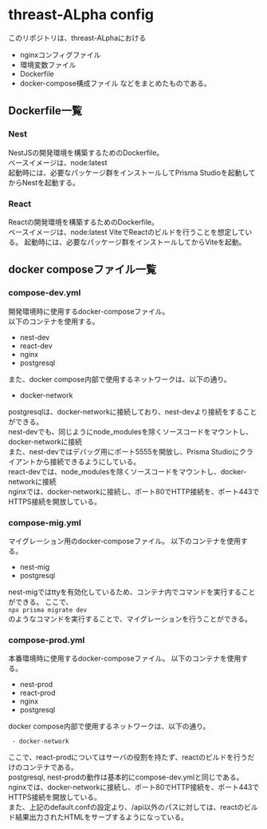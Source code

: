 # threast-ALpha config

このリポジトリは、threast-ALphaにおける
 - nginxコンフィグファイル
 - 環境変数ファイル
 - Dockerfile
 - docker-compose構成ファイル
などをまとめたものである。

## Dockerfile一覧
### Nest
NestJSの開発環境を構築するためのDockerfile。  
ベースイメージは、node:latest  
起動時には、必要なパッケージ群をインストールしてPrisma Studioを起動してからNestを起動する。
### React
Reactの開発環境を構築するためのDockerfile。  
ベースイメージは、node:latest
ViteでReactのビルドを行うことを想定している。
起動時には、必要なパッケージ群をインストールしてからViteを起動。

## docker composeファイル一覧

### compose-dev.yml
開発環境時に使用するdocker-composeファイル。  
以下のコンテナを使用する。

 - nest-dev
 - react-dev
 - nginx
 - postgresql

また、docker compose内部で使用するネットワークは、以下の通り。

 - docker-network

postgresqlは、docker-networkに接続しており、nest-devより接続をすることができる。  
nest-devでも、同じようにnode_modulesを除くソースコードをマウントし、docker-networkに接続  
また、nest-devではデバッグ用にポート5555を開放し、Prisma Studioにクライアントから接続できるようにしている。  
react-devでは、node_modulesを除くソースコードをマウントし、docker-networkに接続  
nginxでは、docker-networkに接続し、ポート80でHTTP接続を、ポート443でHTTPS接続を開放している。  

### compose-mig.yml
マイグレーション用のdocker-composeファイル。
以下のコンテナを使用する。

 - nest-mig
 - postgresql

nest-migではttyを有効化しているため、コンテナ内でコマンドを実行することができる。
ここで、  
`npx prisma migrate dev`  
のようなコマンドを実行することで、マイグレーションを行うことができる。 

### compose-prod.yml
本番環境時に使用するdocker-composeファイル。
以下のコンテナを使用する。

 - nest-prod
 - react-prod
 - nginx
 - postgresql

docker compose内部で使用するネットワークは、以下の通り。
    
     - docker-network
ここで、react-prodについてはサーバの役割を持たず、reactのビルドを行うだけのコンテナである。  
postgresql, nest-prodの動作は基本的にcompose-dev.ymlと同じである。  
nginxでは、docker-networkに接続し、ポート80でHTTP接続を、ポート443でHTTPS接続を開放している。  
また、上記のdefault.confの設定より、/api以外のパスに対しては、reactのビルド結果出力されたHTMLをサーブするようになっている。
